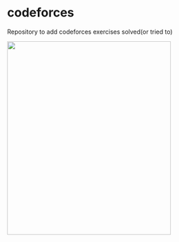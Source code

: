# codeforces
 <p>Repository to add codeforces exercises solved(or tried to)</p>
 <img src="https://media.giphy.com/media/33E8gXyc7bVN9CvKJI/giphy.gif" width="380" height="450" align="left"/> 
